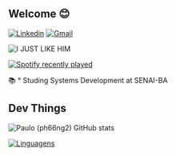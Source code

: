 ## Welcome 😊
[![Linkedin](https://img.shields.io/badge/LinkedIn-0077B5?style=for-the-badge&logo=linkedin&logoColor=white)](https://www.linkedin.com/in/paulohmedeiros/)
[![Gmail](https://img.shields.io/badge/Gmail-D14836?style=for-the-badge&logo=gmail&logoColor=white)](mailto:ph66ng2@gmail.com)

![I JUST LIKE HIM](https://media.giphy.com/media/26FxIJDQU6KcJcMEw/giphy.gif)

[![Spotify recently played](https://spotify-recently-played-readme.vercel.app/api?user=ph66ng2)](https://open.spotify.com/user/jeffreyca16)

📚 ° Studing Systems Development at SENAI-BA


## Dev Things
![Paulo (ph66ng2) GitHub stats](https://github-readme-stats.vercel.app/api?username=ph66ng2&theme=aura&show_icons=true)


[![Linguagens](https://github-readme-stats.vercel.app/api/top-langs/?username=ph66ng2&layout=donut-vertical)](https://github.com/ph66ng2/Java)


